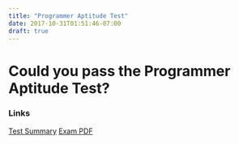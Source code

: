 ```yaml
---
title: "Programmer Aptitude Test"
date: 2017-10-31T01:51:46-07:00
draft: true
---
```


# Could you pass the Programmer Aptitude Test?

### Links
[Test Summary](http://thecomputerboys.com/?p=369)
[Exam PDF](http://ed-thelen.org/comp-hist/IBM-ProgApti-120-6762-2.html)
